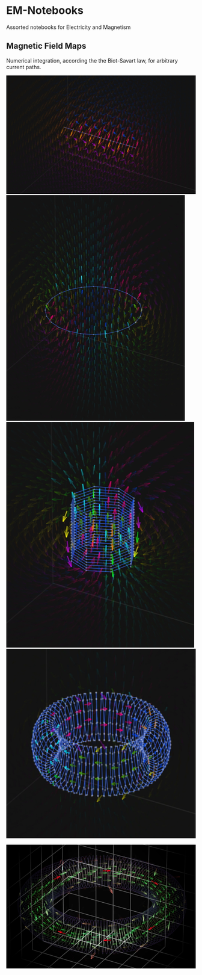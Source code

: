 # EM-Notebooks
Assorted notebooks for Electricity and Magnetism

## Magnetic Field Maps ##
Numerical integration, according the the Biot-Savart law, for arbitrary current paths.

![Line Current](/Magnetic%20Field%20Distributions/renderings/LineCurrent.jpg?raw=true "Magnetic field due to a line of current...")
![Loop Current](/Magnetic%20Field%20Distributions/renderings/LoopCurrent.jpg?raw=true "Magnetic field due to a loop of current...")
![Solenoid](/Magnetic%20Field%20Distributions/renderings/Solenoid.jpg?raw=true "Magnetic field due to a solenoid...")
![Toroid](/Magnetic%20Field%20Distributions/renderings/Toroid.jpg?raw=true "Magnetic field due to a toroid...")

![Toroid With Post Processing](/Magnetic%20Field%20Distributions/renderings/BFieldDueToToroid_EmphasisAdded_D.jpg?raw=true "Magnetic field due to a toroid w/ postprocessing for clarity...")